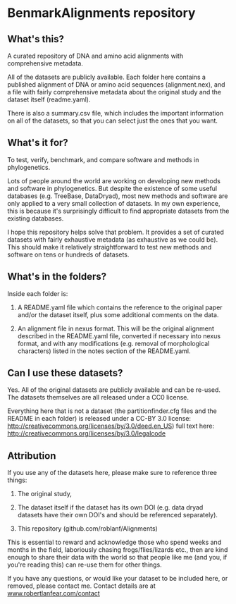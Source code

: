BenmarkAlignments repository
============================

What's this?
------------

A curated repository of DNA and amino acid alignments with comprehensive metadata.

All of the datasets are publicly available. Each folder here contains a published
alignment of DNA or amino acid sequences (alignment.nex), and a file with fairly comprehensive metadata about the original study and the dataset itself (readme.yaml).

There is also a summary.csv file, which includes the important information on all of the datasets, so that you can select just the ones that you want.

What's it for?
--------------

To test, verify, benchmark, and compare software and methods in phylogenetics.

Lots of people around the world are working on developing new methods and software in phylogenetics. But despite the existence of some useful databases (e.g. TreeBase, DataDryad), most new methods and software are only applied to a very small collection of datasets. In my own experience, this is because it's surprisingly difficult to find appropriate datasets from the existing databases.

I hope this repository helps solve that problem. It provides a set of curated datasets with fairly exhaustive metadata (as exhaustive as we could be). This should make it relatively straightforward to test new methods and software on tens or hundreds of datasets.


What's in the folders?
----------------------

Inside each folder is:

1.  A README.yaml file which contains the reference to the original paper and/or the dataset itself, plus some additional comments on the data.

2.  An alignment file in nexus format. This will be the original alignment described in the README.yaml file, converted if necessary into nexus format, and with any modifications (e.g. removal of morphological characters) listed in the notes section of the README.yaml.


Can I use these datasets?
-------------------------
Yes. All of the original datasets are publicly available and can be re-used. The datasets themselves are all released under a CC0 license.

Everything here that is not a dataset (the partitionfinder.cfg files and the README in each folder) is released under a CC-BY 3.0 license: http://creativecommons.org/licenses/by/3.0/deed.en_US) full text here: http://creativecommons.org/licenses/by/3.0/legalcode

Attribution
-----------
If you use any of the datasets here, please make sure to reference three things:

1.  The original study,

2.  The dataset itself if the dataset has its own DOI (e.g. data dryad datasets have their own DOI's and should be referenced separately).

3.  This repository (github.com/roblanf/Alignments)

This is essential to reward and acknowledge those who spend weeks and months in the field, laboriously chasing frogs/flies/lizards etc., then are kind enough to share their data with the world so that people like me (and you, if you're reading this) can re-use them
for other things.

If you have any questions, or would like your dataset to be included here, or removed, please contact me. Contact details are at www.robertlanfear.com/contact